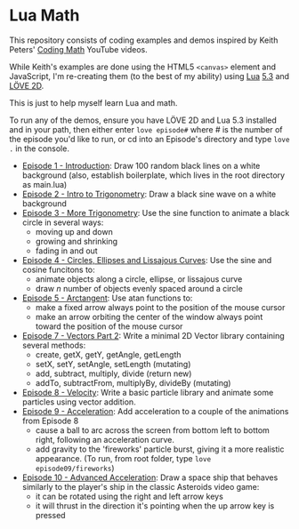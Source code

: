 # Lua Math

This repository consists of coding examples and demos inspired by Keith Peters' [Coding Math](https://www.youtube.com/user/codingmath) YouTube videos.

While Keith's examples are done using the HTML5 `<canvas>` element and JavaScript, I'm re-creating them (to the best of my ability) using [Lua](https://www.lua.org/) [5.3](https://www.lua.org/versions.html#5.3) and [LÖVE 2D](https://love2d.org/).

This is just to help myself learn Lua and math.

To run any of the demos, ensure you have LÖVE 2D and Lua 5.3 installed and in your path, then either enter `love episode#` where # is the number of the episode you'd like to run, or cd into an Episode's directory and type `love .` in the console.

- [Episode 1 - Introduction](https://github.com/flintsteel7/LuaMath/tree/master/episode01): Draw 100 random black lines on a white background (also, establish boilerplate, which lives in the root directory as main.lua)
- [Episode 2 - Intro to Trigonometry](https://github.com/flintsteel7/LuaMath/tree/master/episode02): Draw a black sine wave on a white background
- [Episode 3 - More Trigonometry](https://github.com/flintsteel7/LuaMath/tree/master/episode03): Use the sine function to animate a black circle in several ways:
  - moving up and down
  - growing and shrinking
  - fading in and out
- [Episode 4 - Circles, Ellipses and Lissajous Curves](https://github.com/flintsteel7/LuaMath/tree/master/episode04): Use the sine and cosine funcitons to:
  - animate objects along a circle, ellipse, or lissajous curve
  - draw *n* number of objects evenly spaced around a circle
- [Episode 5 - Arctangent](https://github.com/flintsteel7/LuaMath/tree/master/episode05): Use atan functions to:
  - make a fixed arrow always point to the position of the mouse cursor
  - make an arrow orbiting the center of the window always point toward the position of the mouse cursor
- [Episode 7 - Vectors Part 2](https://github.com/flintsteel7/LuaMath/tree/master/episode07): Write a minimal 2D Vector library containing several methods:
  - create, getX, getY, getAngle, getLength
  - setX, setY, setAngle, setLength (mutating)
  - add, subtract, multiply, divide (return new)
  - addTo, subtractFrom, multiplyBy, divideBy (mutating)
- [Episode 8 - Velocity](https://github.com/flintsteel7/LuaMath/tree/master/episode08): Write a basic particle library and animate some particles using vector addition.
- [Episode 9 - Acceleration](https://github.com/flintsteel7/LuaMath/tree/master/episode09): Add acceleration to a couple of the animations from Episode 8
  - cause a ball to arc across the screen from bottom left to bottom right, following an acceleration curve.
  - add gravity to the 'fireworks' particle burst, giving it a more realistic appearance. (To run, from root folder, type `love episode09/fireworks`)
- [Episode 10 - Advanced Acceleration](https://github.com/flintsteel7/LuaMath/tree/master/episode10): Draw a space ship that behaves similarly to the player's ship in the classic Asteroids video game:
  - it can be rotated using the right and left arrow keys
  - it will thrust in the direction it's pointing when the up arrow key is pressed